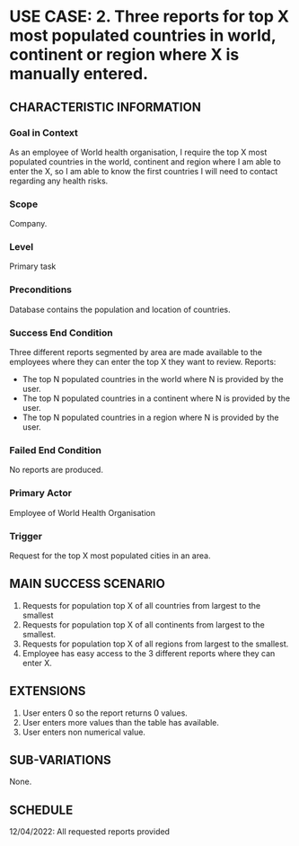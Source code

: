# USE CASE: 2. Three reports for top X most populated countries in world, continent or region where X is manually entered. 

## CHARACTERISTIC INFORMATION

### Goal in Context

As an employee of World health organisation, I require the top X most populated countries in the world, continent and region where I am able to enter the X, so I am able to know the first countries I will need to contact regarding any health risks.

### Scope

Company.

### Level

Primary task

### Preconditions

Database contains the population and location of countries.

### Success End Condition

Three different reports segmented by area are made available to the employees where they can enter the top X they want to review.
Reports:
 - The top N populated countries in the world where N is provided by the user.
 - The top N populated countries in a continent where N is provided by the user.
 - The top N populated countries in a region where N is provided by the user.

### Failed End Condition

No reports are produced.

### Primary Actor

Employee of World Health Organisation

### Trigger

Request for the top X most populated cities in an area.

## MAIN SUCCESS SCENARIO

1. Requests for population top X of all countries from largest to the smallest
2. Requests for population top X of all continents from largest to the smallest.
3. Requests for population top X of all regions from largest to the smallest.
4. Employee has easy access to the 3 different reports where they can enter X.

## EXTENSIONS

1. User enters 0 so the report returns 0 values.
2. User enters more values than the table has available.
3. User enters non numerical value.

## SUB-VARIATIONS

None.

## SCHEDULE

12/04/2022: All requested reports provided 